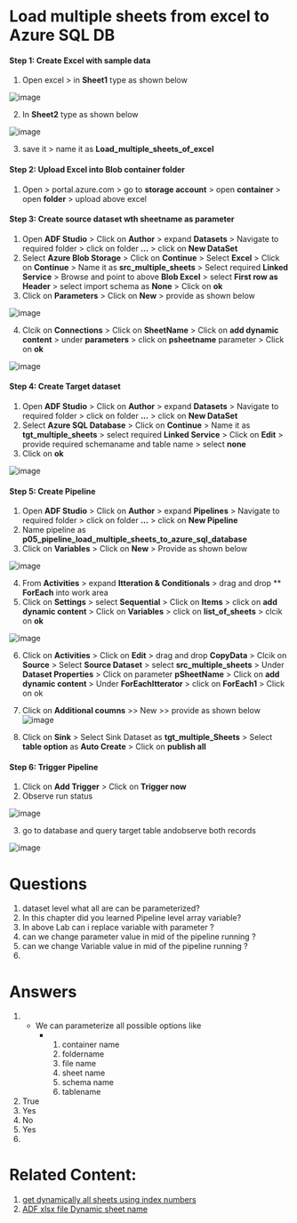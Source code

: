 # Load multiple sheets from excel to Azure SQL DB
#### Step 1: Create Excel with sample data
1. Open excel > in **Sheet1** type as shown below

![image](https://user-images.githubusercontent.com/20516321/191252721-c4e945f6-6823-4747-a86f-e5ab65cf334f.png)

2. In **Sheet2** type as shown below

![image](https://user-images.githubusercontent.com/20516321/191252829-46b4751e-0949-491b-95bd-bc476b85b506.png)

3. save it > name it as **Load_multiple_sheets_of_excel**
  
#### Step 2: Upload Excel into Blob container folder

1. Open > portal.azure.com > go to **storage account** > open **container** > open **folder** > upload above excel

#### Step 3: Create source dataset wth sheetname as parameter

1. Open **ADF Studio** > Click on **Author** > expand **Datasets** > Navigate to required folder > click on folder **...** > click on **New DataSet**
2. Select **Azure Blob Storage** > Click on **Continue** > Select **Excel** > Click on **Continue** > Name it as **src_multiple_sheets** > Select required **Linked Service** > Browse and point to above **Blob Excel** > select **First row as Header** > select import schema as **None** > Click on **ok**
3. Click on **Parameters** > Click on **New** > provide as shown below

![image](https://user-images.githubusercontent.com/20516321/191262796-d7b25243-8387-4eba-94ff-526498ded16e.png)



4. Clcik on **Connections** > Click on  **SheetName** > Click on **add dynamic content** > under **parameters** > click on **psheetname** parameter > Click on **ok**



![image](https://user-images.githubusercontent.com/20516321/191746516-27235344-7af2-41c1-9342-13a97f365f27.png)
    

#### Step 4: Create Target dataset

1. Open **ADF Studio** > Click on **Author** > expand **Datasets** > Navigate to required folder > click on folder **...** > click on **New DataSet**
2. Select **Azure SQL Database** > Click on **Continue** > Name it as **tgt_multiple_sheets** > select required **Linked Service** > Click on **Edit** > provide required schemaname and table name > select **none**
3. Click on **ok**

![image](https://user-images.githubusercontent.com/20516321/191257544-6f49fafb-1a42-4a71-92b7-8b1809a462ad.png)


#### Step 5: Create Pipeline

1. Open **ADF Studio** > Click on **Author** > expand **Pipelines** > Navigate to required folder > click on folder **...** > click on **New Pipeline**
2. Name pipeline as **p05_pipeline_load_multiple_sheets_to_azure_sql_database**
3. Click on **Variables** > Click on **New** > Provide as shown below

![image](https://user-images.githubusercontent.com/20516321/191259230-ae9fe749-6cde-40c2-abdd-11b4f0ca2a89.png)

4. From **Activities** > expand **Itteration & Conditionals** > drag and drop ** **ForEach** into work area
5. Click on **Settings** > select **Sequential** > Click on **Items** > click on **add dynamic content** > Click on **Variables** > click on **list_of_sheets** > clcik on **ok**

![image](https://user-images.githubusercontent.com/20516321/191260526-110579a8-5832-4aba-b0db-df82bd48759f.png)

6. Click on **Activities** > Click on **Edit** > drag and drop **CopyData** > Clcik on **Source** > Select **Source Dataset** > select **src_multiple_sheets** > Under **Dataset Properties** > Click on parameter **pSheetName** > Click on **add dynamic content** > Under **ForEachItterator** > click on **ForEach1** > Click on ok
7. Click on **Additional coumns** >> New >> provide as shown below
![image](https://user-images.githubusercontent.com/20516321/192457692-864308ab-32f6-4f57-b19c-79751df6ea6c.png)

8. Click on **Sink** > Select Sink Dataset as **tgt_multiple_Sheets** > Select **table option** as **Auto Create** > Click on **publish all** 

#### Step 6: Trigger Pipeline

1. Click on **Add Trigger** > Click on **Trigger now**
2. Observe run status

![image](https://user-images.githubusercontent.com/20516321/209803014-312e7b9c-2c8e-4aca-af0b-d54870d76cda.png)


3. go to database and query target table andobserve both records

![image](https://user-images.githubusercontent.com/20516321/209803533-21b87745-5ccf-401e-831f-deeb7f17b036.png)

# Questions
1. dataset level what all are can be parameterized?  
2. In this chapter did you learned Pipeline level array variable?  
3. In above Lab can i replace variable with parameter ?    
4. can we change parameter value in mid of the pipeline running ?    
5. can we change Variable value in mid of the pipeline running ?
6. 
    

# Answers
1. - We can parameterize all possible options like
       - 1. container name
         2. foldername
         3. file name
         4. sheet name
         5. schema name
         6. tablename
2. True
3. Yes
4. No
5. Yes
6. 

# Related Content: 

1. [get dynamically all sheets using index numbers](https://learn.microsoft.com/en-us/answers/questions/986785/how-to-get-excel-sheet-names-dyanamically-in-azure)
2. [ADF xlsx file Dynamic sheet name](https://learn.microsoft.com/en-us/answers/questions/767239/adf-xlsx-file-dynamic-sheet-name)


